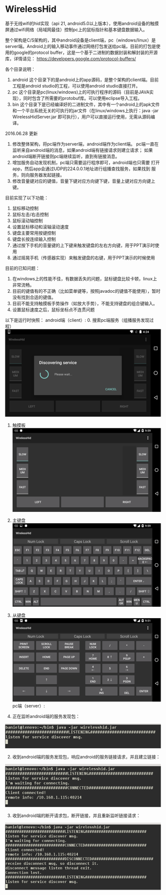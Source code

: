 # WirelessHid
基于无线wifi的hid实现（api 21, android5.0以上版本），使用android设备的触摸屏通过wifi网络（局域网最佳）控制pc上的鼠标指针和基本键盘数据输入。

整个架构是C/S架构的，其中android设备是client端，pc（windows/linux）是server端。Android上的输入移动事件通过网络打包发送给pc端，目前的打包是使用的google的protocol buffer，这是一个基于二进制的数据封装和解封装的开源库，详情请见：
https://developers.google.com/protocol-buffers/

各个目录说明：
  1. android 这个目录下的是android上的app源码，是整个架构的client端。目前工程是android studio的工程，可以使用android studio直接打开。
  2. pc 这个目录是pc(linux/windows)上的可执行程序的源码（目前是JAVA实现），同时包含了所需要的protobuf库。可以使用eclipse导入工程。
  3. bin 这个目录下是已经编译好的二进制文件，其中有一个android上的apk文件和一个平台系统无关的可执行的jar文件（在linux/windows上执行：java -jar WirelessHidServer.jar 即可执行），用户可以直接运行使用，无需从源码编译。

2016.06.28 更新
  1. 修改整体架构，将pc端作为server端，android端作为client端。
     pc端一直在监听来自android端的消息，如果android端有链接请求则建立请求；
     如果android端断开链接则pc端继续监听，直到有链接消息。
  2. 增加服务自动发现机制，pc端只需要运行程序即可，android端也只需要
     打开app，然后app会通过UDP的224.0.0.1地址进行组播查找服务，如果找到
     服务，则向服务器发起链接。
  3. 修改音量键对应的键值，音量下键对应方向键下键，音量上键对应方向键上键。

目前实现了以下功能：

  1. 鼠标移动控制
  2. 鼠标左击/右击控制
  3. 鼠标滚动轴控制
  4. 设置鼠标移动和滚轴滚动速度
  5. 键盘主要常用按键控制
  6. 键盘长按连续输入控制
  7. 通过按下手机的音量键的上下键来触发键盘的左右方向键，用于PPT演示时使用
  8. 通过摇晃手机（传感器实现）来触发键盘的右键，用于PPT演示的时候使用
  
目前的已知问题：

  1. 在windows上的性能不佳，有数据丢失的问题，鼠标键盘比较卡顿，linux上非常流畅。
  2. 目前的键值有的不正确（比如菜单键等，按照javadoc的键值不能使用），暂时没有找到合适的键值。
  4. 目前不能支持触摸板手势操作（如放大手势），不能支持键盘的组合键输入。
  5. 设置鼠标速度之后，鼠标坐标点不连贯问题

以下是运行时快照：
android端（client）:
  0. 搜索pc端服务（组播服务发现过程）
![screenshot 0](https://github.com/CreateChance/WirelessHid/blob/master/ScreenShot/Client_0.png)
  1. 触摸板
![screenshot 1](https://github.com/CreateChance/WirelessHid/blob/master/ScreenShot/Client_1.png)
  2. 主键盘
![screenshot 2](https://github.com/CreateChance/WirelessHid/blob/master/ScreenShot/Client_2.png)
  3. 从键盘
![screenshot 3](https://github.com/CreateChance/WirelessHid/blob/master/ScreenShot/Client_3.png)
pc端（server）:

1. 正在监听android端的服务发现包：

![screenshot 4](https://github.com/CreateChance/WirelessHid/blob/master/ScreenShot/Server_1.png)

2. 收到android端的服务发现包，响应android的服务链接请求，并且建立链接：

![screenshot 5](https://github.com/CreateChance/WirelessHid/blob/master/ScreenShot/Server_2.png)

3. 收到android端的断开请求包，断开链接，并且重新监听链接请求：

![screenshot 6](https://github.com/CreateChance/WirelessHid/blob/master/ScreenShot/Server_3.png)
